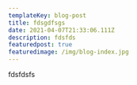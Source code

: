 ```yaml
---
templateKey: blog-post
title: fdsgdfsgs
date: 2021-04-07T21:33:06.111Z
description: fdsfds
featuredpost: true
featuredimage: /img/blog-index.jpg
---
```

fdsfdsfs